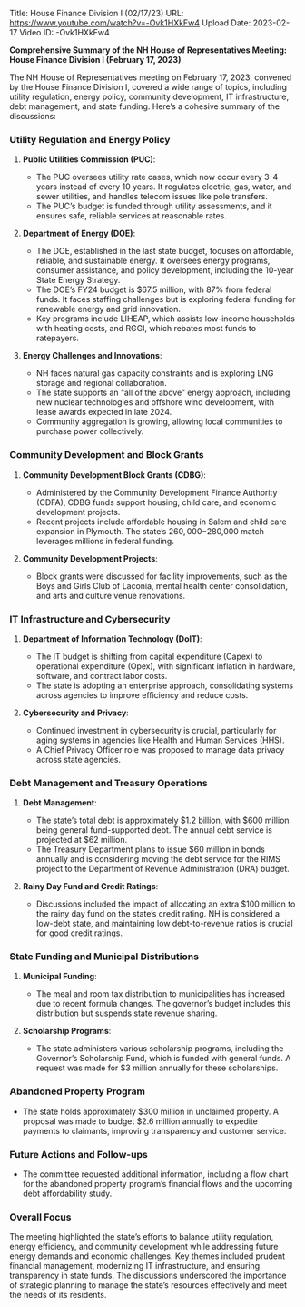 Title: House Finance Division I (02/17/23)
URL: https://www.youtube.com/watch?v=-Ovk1HXkFw4
Upload Date: 2023-02-17
Video ID: -Ovk1HXkFw4

**Comprehensive Summary of the NH House of Representatives Meeting: House Finance Division I (February 17, 2023)**

The NH House of Representatives meeting on February 17, 2023, convened by the House Finance Division I, covered a wide range of topics, including utility regulation, energy policy, community development, IT infrastructure, debt management, and state funding. Here’s a cohesive summary of the discussions:

### **Utility Regulation and Energy Policy**
1. **Public Utilities Commission (PUC)**:
   - The PUC oversees utility rate cases, which now occur every 3-4 years instead of every 10 years. It regulates electric, gas, water, and sewer utilities, and handles telecom issues like pole transfers.
   - The PUC’s budget is funded through utility assessments, and it ensures safe, reliable services at reasonable rates.

2. **Department of Energy (DOE)**:
   - The DOE, established in the last state budget, focuses on affordable, reliable, and sustainable energy. It oversees energy programs, consumer assistance, and policy development, including the 10-year State Energy Strategy.
   - The DOE’s FY24 budget is $67.5 million, with 87% from federal funds. It faces staffing challenges but is exploring federal funding for renewable energy and grid innovation.
   - Key programs include LIHEAP, which assists low-income households with heating costs, and RGGI, which rebates most funds to ratepayers.

3. **Energy Challenges and Innovations**:
   - NH faces natural gas capacity constraints and is exploring LNG storage and regional collaboration.
   - The state supports an “all of the above” energy approach, including new nuclear technologies and offshore wind development, with lease awards expected in late 2024.
   - Community aggregation is growing, allowing local communities to purchase power collectively.

### **Community Development and Block Grants**
1. **Community Development Block Grants (CDBG)**:
   - Administered by the Community Development Finance Authority (CDFA), CDBG funds support housing, child care, and economic development projects.
   - Recent projects include affordable housing in Salem and child care expansion in Plymouth. The state’s $260,000-$280,000 match leverages millions in federal funding.

2. **Community Development Projects**:
   - Block grants were discussed for facility improvements, such as the Boys and Girls Club of Laconia, mental health center consolidation, and arts and culture venue renovations.

### **IT Infrastructure and Cybersecurity**
1. **Department of Information Technology (DoIT)**:
   - The IT budget is shifting from capital expenditure (Capex) to operational expenditure (Opex), with significant inflation in hardware, software, and contract labor costs.
   - The state is adopting an enterprise approach, consolidating systems across agencies to improve efficiency and reduce costs.

2. **Cybersecurity and Privacy**:
   - Continued investment in cybersecurity is crucial, particularly for aging systems in agencies like Health and Human Services (HHS).
   - A Chief Privacy Officer role was proposed to manage data privacy across state agencies.

### **Debt Management and Treasury Operations**
1. **Debt Management**:
   - The state’s total debt is approximately $1.2 billion, with $600 million being general fund-supported debt. The annual debt service is projected at $62 million.
   - The Treasury Department plans to issue $60 million in bonds annually and is considering moving the debt service for the RIMS project to the Department of Revenue Administration (DRA) budget.

2. **Rainy Day Fund and Credit Ratings**:
   - Discussions included the impact of allocating an extra $100 million to the rainy day fund on the state’s credit rating. NH is considered a low-debt state, and maintaining low debt-to-revenue ratios is crucial for good credit ratings.

### **State Funding and Municipal Distributions**
1. **Municipal Funding**:
   - The meal and room tax distribution to municipalities has increased due to recent formula changes. The governor’s budget includes this distribution but suspends state revenue sharing.

2. **Scholarship Programs**:
   - The state administers various scholarship programs, including the Governor’s Scholarship Fund, which is funded with general funds. A request was made for $3 million annually for these scholarships.

### **Abandoned Property Program**
- The state holds approximately $300 million in unclaimed property. A proposal was made to budget $2.6 million annually to expedite payments to claimants, improving transparency and customer service.

### **Future Actions and Follow-ups**
- The committee requested additional information, including a flow chart for the abandoned property program’s financial flows and the upcoming debt affordability study.

### **Overall Focus**
The meeting highlighted the state’s efforts to balance utility regulation, energy efficiency, and community development while addressing future energy demands and economic challenges. Key themes included prudent financial management, modernizing IT infrastructure, and ensuring transparency in state funds. The discussions underscored the importance of strategic planning to manage the state’s resources effectively and meet the needs of its residents.